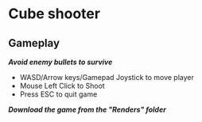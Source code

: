 # Cube shooter

## Gameplay

***Avoid enemy bullets to survive***

  *  WASD/Arrow keys/Gamepad Joystick to move player
  *  Mouse Left Click to Shoot
  *  Press ESC to quit game

***Download the game from the "Renders" folder***

